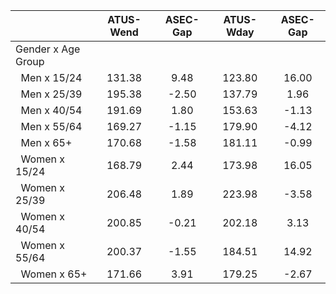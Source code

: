 
|                      |    ATUS-Wend |     ASEC-Gap |    ATUS-Wday |     ASEC-Gap |
| -------------------- | :----------: | :----------: | :----------: | :----------: |
| Gender x Age Group   |              |              |              |              |
| &nbsp;&nbsp;Men x 15/24 |       131.38 |         9.48 |       123.80 |        16.00 |
| &nbsp;&nbsp;Men x 25/39 |       195.38 |        -2.50 |       137.79 |         1.96 |
| &nbsp;&nbsp;Men x 40/54 |       191.69 |         1.80 |       153.63 |        -1.13 |
| &nbsp;&nbsp;Men x 55/64 |       169.27 |        -1.15 |       179.90 |        -4.12 |
| &nbsp;&nbsp;Men x 65+ |       170.68 |        -1.58 |       181.11 |        -0.99 |
| &nbsp;&nbsp;Women x 15/24 |       168.79 |         2.44 |       173.98 |        16.05 |
| &nbsp;&nbsp;Women x 25/39 |       206.48 |         1.89 |       223.98 |        -3.58 |
| &nbsp;&nbsp;Women x 40/54 |       200.85 |        -0.21 |       202.18 |         3.13 |
| &nbsp;&nbsp;Women x 55/64 |       200.37 |        -1.55 |       184.51 |        14.92 |
| &nbsp;&nbsp;Women x 65+ |       171.66 |         3.91 |       179.25 |        -2.67 |

